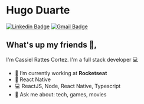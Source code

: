 # Hugo Duarte 
 [![Linkedin Badge](https://img.shields.io/badge/-cassielrattes-blue?style=flat-square&logo=Linkedin&logoColor=white&link=https://www.linkedin.com/in/cassielrattes/)](https://www.linkedin.com/in/hugo-duarte-3392bb153/) 
[![Gmail Badge](https://img.shields.io/badge/-fhugoduarte@gmail.com-c14438?style=flat-square&logo=Gmail&logoColor=white&link=mailto:fhugoduarte@gmail.com)](mailto:fhugoduarte@gmail.com)

## What's up my friends 👋, 
I'm Cassiel Rattes Cortez.
I'm a full stack developer :computer:

- :rocket:   I’m currently working at **Rocketseat**
- :purple_heart:   React Native
- :computer:   ReactJS, Node, React Native, Typescript
- 💬   Ask me about: tech, games, movies
